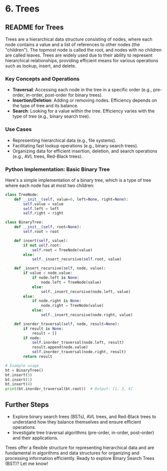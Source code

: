 # 6. Trees

## README for Trees

Trees are a hierarchical data structure consisting of nodes, where each node contains a value and a list of references to other nodes (the "children"). The topmost node is called the root, and nodes with no children are called leaves. Trees are widely used due to their ability to represent hierarchical relationships, providing efficient means for various operations such as lookup, insert, and delete.

### Key Concepts and Operations
- **Traversal**: Accessing each node in the tree in a specific order (e.g., pre-order, in-order, post-order for binary trees).
- **Insertion/Deletion**: Adding or removing nodes. Efficiency depends on the type of tree and its balance.
- **Search**: Looking for a value within the tree. Efficiency varies with the type of tree (e.g., binary search tree).

### Use Cases
- Representing hierarchical data (e.g., file systems).
- Facilitating fast lookup operations (e.g., binary search trees).
- Organizing data for efficient insertion, deletion, and search operations (e.g., AVL trees, Red-Black trees).

### Python Implementation: Basic Binary Tree
Here's a simple implementation of a binary tree, which is a type of tree where each node has at most two children:

```python
class TreeNode:
    def __init__(self, value=0, left=None, right=None):
        self.value = value
        self.left = left
        self.right = right

class BinaryTree:
    def __init__(self, root=None):
        self.root = root

    def insert(self, value):
        if not self.root:
            self.root = TreeNode(value)
        else:
            self._insert_recursive(self.root, value)

    def _insert_recursive(self, node, value):
        if value < node.value:
            if node.left is None:
                node.left = TreeNode(value)
            else:
                self._insert_recursive(node.left, value)
        else:
            if node.right is None:
                node.right = TreeNode(value)
            else:
                self._insert_recursive(node.right, value)

    def inorder_traversal(self, node, result=None):
        if result is None:
            result = []
        if node:
            self.inorder_traversal(node.left, result)
            result.append(node.value)
            self.inorder_traversal(node.right, result)
        return result

# Example usage
bt = BinaryTree()
bt.insert(3)
bt.insert(1)
bt.insert(4)
print(bt.inorder_traversal(bt.root))  # Output: [1, 3, 4]
```

## Further Steps
- Explore binary search trees (BSTs), AVL trees, and Red-Black trees to understand how they balance themselves and ensure efficient operations.
- Investigate tree traversal algorithms (pre-order, in-order, post-order) and their applications.

Trees offer a flexible structure for representing hierarchical data and are fundamental in algorithms and data structures for organizing and processing information efficiently. Ready to explore Binary Search Trees (BST)? Let me know!